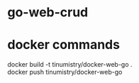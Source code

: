 # go-web-crud

# docker commands

docker build -t tinumistry/docker-web-go . 
<br/>
docker push tinumistry/docker-web-go
<br/>
